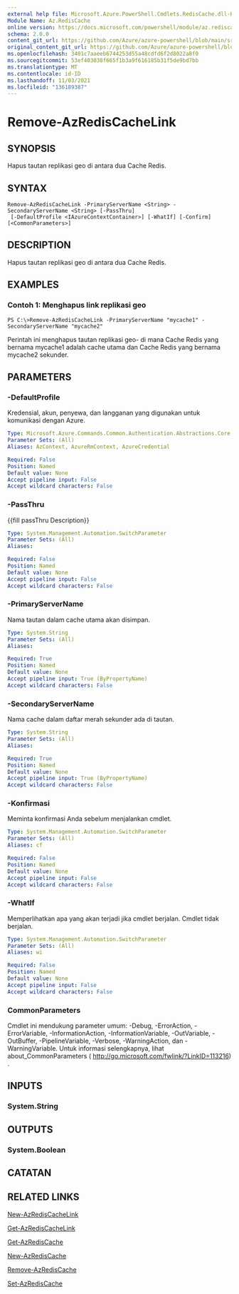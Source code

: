 ```yaml
---
external help file: Microsoft.Azure.PowerShell.Cmdlets.RedisCache.dll-Help.xml
Module Name: Az.RedisCache
online version: https://docs.microsoft.com/powershell/module/az.rediscache/remove-azrediscachelink
schema: 2.0.0
content_git_url: https://github.com/Azure/azure-powershell/blob/main/src/RedisCache/RedisCache/help/Remove-AzRedisCacheLink.md
original_content_git_url: https://github.com/Azure/azure-powershell/blob/main/src/RedisCache/RedisCache/help/Remove-AzRedisCacheLink.md
ms.openlocfilehash: 3401c7aaeeb6744253d55a48cdfd6f2d8022a8f0
ms.sourcegitcommit: 53ef403038f665f1b3a9f616185b31f5de9bd7bb
ms.translationtype: MT
ms.contentlocale: id-ID
ms.lasthandoff: 11/03/2021
ms.locfileid: "136189387"
---
```

# Remove-AzRedisCacheLink

## SYNOPSIS
Hapus tautan replikasi geo di antara dua Cache Redis.

## SYNTAX

```
Remove-AzRedisCacheLink -PrimaryServerName <String> -SecondaryServerName <String> [-PassThru]
 [-DefaultProfile <IAzureContextContainer>] [-WhatIf] [-Confirm] [<CommonParameters>]
```

## DESCRIPTION
Hapus tautan replikasi geo di antara dua Cache Redis.

## EXAMPLES

### Contoh 1: Menghapus link replikasi geo
```
PS C:\>Remove-AzRedisCacheLink -PrimaryServerName "mycache1" -SecondaryServerName "mycache2"
```

Perintah ini menghapus tautan replikasi geo- di mana Cache Redis yang bernama mycache1 adalah cache utama dan Cache Redis yang bernama mycache2 sekunder.

## PARAMETERS

### -DefaultProfile
Kredensial, akun, penyewa, dan langganan yang digunakan untuk komunikasi dengan Azure.

```yaml
Type: Microsoft.Azure.Commands.Common.Authentication.Abstractions.Core.IAzureContextContainer
Parameter Sets: (All)
Aliases: AzContext, AzureRmContext, AzureCredential

Required: False
Position: Named
Default value: None
Accept pipeline input: False
Accept wildcard characters: False
```

### -PassThru
{{fill passThru Description}}

```yaml
Type: System.Management.Automation.SwitchParameter
Parameter Sets: (All)
Aliases:

Required: False
Position: Named
Default value: None
Accept pipeline input: False
Accept wildcard characters: False
```

### -PrimaryServerName
Nama tautan dalam cache utama akan disimpan.

```yaml
Type: System.String
Parameter Sets: (All)
Aliases:

Required: True
Position: Named
Default value: None
Accept pipeline input: True (ByPropertyName)
Accept wildcard characters: False
```

### -SecondaryServerName
Nama cache dalam daftar merah sekunder ada di tautan.

```yaml
Type: System.String
Parameter Sets: (All)
Aliases:

Required: True
Position: Named
Default value: None
Accept pipeline input: True (ByPropertyName)
Accept wildcard characters: False
```

### -Konfirmasi
Meminta konfirmasi Anda sebelum menjalankan cmdlet.

```yaml
Type: System.Management.Automation.SwitchParameter
Parameter Sets: (All)
Aliases: cf

Required: False
Position: Named
Default value: None
Accept pipeline input: False
Accept wildcard characters: False
```

### -WhatIf
Memperlihatkan apa yang akan terjadi jika cmdlet berjalan.
Cmdlet tidak berjalan.

```yaml
Type: System.Management.Automation.SwitchParameter
Parameter Sets: (All)
Aliases: wi

Required: False
Position: Named
Default value: None
Accept pipeline input: False
Accept wildcard characters: False
```

### CommonParameters
Cmdlet ini mendukung parameter umum: -Debug, -ErrorAction, -ErrorVariable, -InformationAction, -InformationVariable, -OutVariable, -OutBuffer, -PipelineVariable, -Verbose, -WarningAction, dan -WarningVariable. Untuk informasi selengkapnya, lihat about_CommonParameters ( http://go.microsoft.com/fwlink/?LinkID=113216) .

## INPUTS

### System.String

## OUTPUTS

### System.Boolean

## CATATAN

## RELATED LINKS

[New-AzRedisCacheLink](./New-AzRedisCacheLink.md)

[Get-AzRedisCacheLink](./Get-AzRedisCacheLink.md)

[Get-AzRedisCache](./Get-AzRedisCache.md)

[New-AzRedisCache](./New-AzRedisCache.md)

[Remove-AzRedisCache](./Remove-AzRedisCache.md)

[Set-AzRedisCache](./Set-AzRedisCache.md)